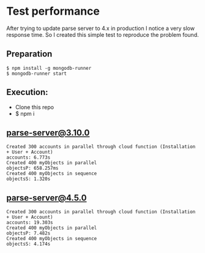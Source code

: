 # Test performance

After trying to update parse server to 4.x in production I notice a very slow response time. So I created this simple test to reproduce the problem found.

## Preparation

```
$ npm install -g mongodb-runner
$ mongodb-runner start
```

## Execution:
- Clone this repo
- $ npm i


## parse-server@3.10.0

```
Created 300 accounts in parallel through cloud function (Installation + User + Account)
accounts: 6.773s
Created 400 myObjects in parallel
objectsP: 658.257ms
Created 400 myObjects in sequence
objectsS: 1.320s
```

## parse-server@4.5.0

```
Created 300 accounts in parallel through cloud function (Installation + User + Account)
accounts: 19.303s
Created 400 myObjects in parallel
objectsP: 7.482s
Created 400 myObjects in sequence
objectsS: 4.174s
```


